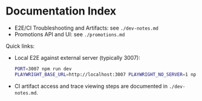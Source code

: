 # Documentation Index

- E2E/CI Troubleshooting and Artifacts: see `./dev-notes.md`
- Promotions API and UI: see `./promotions.md`

Quick links:
- Local E2E against external server (typically 3007):
  ```bash
  PORT=3007 npm run dev
  PLAYWRIGHT_BASE_URL=http://localhost:3007 PLAYWRIGHT_NO_SERVER=1 npx playwright test
  ```
- CI artifact access and trace viewing steps are documented in `./dev-notes.md`.
